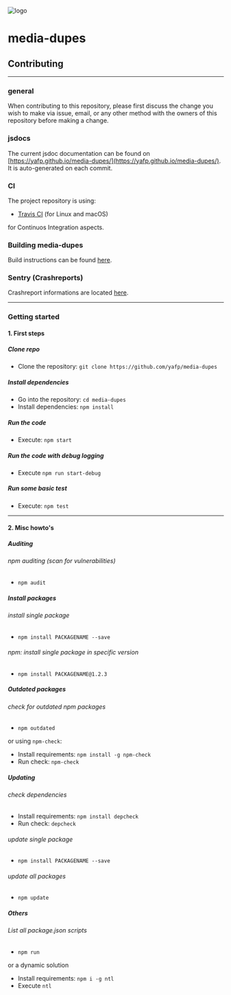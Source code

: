 ![logo](https://raw.githubusercontent.com/yafp/media-dupes/master/.github/images/logo/128x128.png)


# media-dupes
## Contributing

---

### general
When contributing to this repository, please first discuss the change you wish to make via issue,
email, or any other method with the owners of this repository before making a change.

### jsdocs
The current jsdoc documentation can be found on [https://yafp.github.io/media-dupes/](https://yafp.github.io/media-dupes/).
It is auto-generated on each commit.

### CI
The project repository is using:

* [Travis CI](https://travis-ci.org/) (for Linux and macOS)

for Continuos Integration aspects.

### Building media-dupes
Build instructions can be found [here](BUILD.md).

### Sentry (Crashreports)
Crashreport informations are located [here](https://sentry.io/organizations/yafp/issues/?project=1847606).

---

### Getting started

#### 1. First steps

##### Clone repo
* Clone the repository: ```git clone https://github.com/yafp/media-dupes```

##### Install dependencies
* Go into the repository: ```cd media-dupes```
* Install dependencies: ```npm install```

##### Run the code
* Execute: ```npm start```

##### Run the code with debug logging
* Execute ```npm run start-debug```

##### Run some basic test
* Execute: ```npm test```

---

#### 2. Misc howto's

##### Auditing

###### npm auditing (scan for vulnerabilities)
* ```npm audit```

##### Install packages

###### install single package
* ```npm install PACKAGENAME --save```

###### npm: install single package in specific version
* ```npm install PACKAGENAME@1.2.3```


##### Outdated packages

###### check for outdated npm packages
* ```npm outdated```

or using ```npm-check```:

* Install requirements: ```npm install -g npm-check```
* Run check: ```npm-check```


##### Updating

###### check dependencies
* Install requirements: ```npm install depcheck```
* Run check: ```depcheck```

###### update single package
* ```npm install PACKAGENAME --save```

###### update all packages
* ```npm update```


##### Others
###### List all package.json scripts
* ```npm run```

or a dynamic solution

* Install requirements: ```npm i -g ntl```
* Execute ```ntl```
